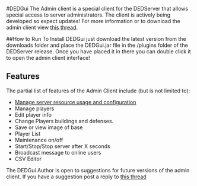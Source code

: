 #DEDGui
The Admin client is a special client for the DEDServer that allows special access to server administrators. The client is actively being developed so expect updates! 
For more information or to download the admin client view [this thread](http://cocdevteam.com/forum/showthread.php?tid=413). 

##How to Run
To Install DEDGui just download the latest version from the downloads folder and place the DEDGui.jar file in the /plugins folder of the DEDServer release. Once you have placed it in there you can double click it to open the admin client interface!

## Features

The partial list of features of the Admin Client include (but is not limited to):

  * [Manage server resource usage and configuration](ManageServerConfig.MD)
  * Manage players
  * Edit player info
  * Change Players buildings and defenses.
  * Save or view image of base
  * Player List
  * Maintenance on/off
  * Start/Stop/Stop server after X seconds
  * Broadcast message to online users
  * CSV Editor
  
The DEDGui Author is open to suggestions for future versions of the admin client. If you have a suggestion post a reply to [this thread](http://cocdevteam.com/forum/showthread.php?tid=413)
